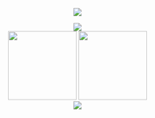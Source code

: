 <p align="center">
<img src="https://capsule-render.vercel.app/api?type=waving&color=timeGradient&height=300&&section=header&text={HI THERE}&fontSize=90&fontAlign=50&fontAlignY=30&desc={I am YinBo0927}&descAlign=50&descSize=30&descAlignY=60&animation=twinkling" />
</p>
<div align="center"> <img src="https://metrics.lecoq.io/YinBo0927?template=classic&config.timezone=Asia%2FShanghai"> </div>
<div align="center"><img height="137px" src="https://github-readme-stats.vercel.app/api?username=YinBo0927&hide_title=true&hide_border=true&show_icons=trueline_height=21&text_color=000&icon_color=000&bg_color=0,ea6161,ffc64d,fffc4d,52fa5a&theme=graywhite" /> 
<img height="137px" src="https://github-readme-stats.vercel.app/api/top-langs/?username=YinBo0927&hide_title=true&hide_border=true&layout=compact&langs_count=6&text_color=000&icon_color=fff&bg_color=0,52fa5a,4dfcff,c64dff&theme=graywhite" /> </div>
<div align="center"> <img src="https://github-readme-streak-stats.herokuapp.com/?user=YinBo0927" /> </div>












<!--
**YinBo0927/YinBo0927** is a ✨ _special_ ✨ repository because its `README.md` (this file) appears on your GitHub profile.

Here are some ideas to get you started:

- 🔭 I’m currently working on ...
- 🌱 I’m currently learning ...
- 👯 I’m looking to collaborate on ...
- 🤔 I’m looking for help with ...
- 💬 Ask me about ...
- 📫 How to reach me: ...
- 😄 Pronouns: ...
- ⚡ Fun fact: ...
-->
